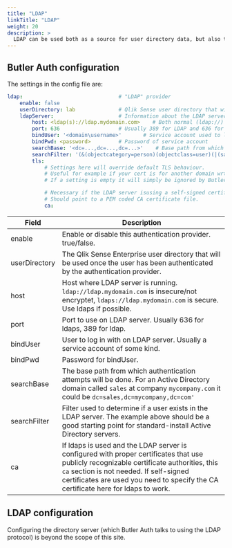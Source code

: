 ```yaml
---
title: "LDAP"
linkTitle: "LDAP"
weight: 20
description: >
  LDAP can be used both as a source for user directory data, but also to authenticate users.
---
```

## Butler Auth configuration

The settings in the config file are:

```yaml
ldap:                               # "LDAP" provider
    enable: false
    userDirectory: lab              # Qlik Sense user directory that will be used for the authenticated user
    ldapServer:                     # Information about the LDAP server to authenticate against
        host: <ldap(s)://ldap.mydomain.com>    # Both normal (ldap://) and secure (ldaps://) LDAP is supported
        port: 636                   # Usually 389 for LDAP and 636 for LDAPS
        bindUser: '<domain\username>'       # Service account used to log into the LDAP server
        bindPwd: <password>         # Password of service account
        searchBase: '<dc=...,dc=...,dc=...>'    # Base path from which authentication attempts will start
        searchFilter: '(&(objectcategory=person)(objectclass=user)(|(samaccountname={{username}})(mail={{username}})))' # Filter used to get info about users in LDAP server
        tls: 
            # Settings here will override default TLS behaviour. 
            # Useful for example if your cert is for another domain wrt the host name of the LDAP server.
            # If a setting is empty it will simply be ignored by Butler Auth.

            # Necessary if the LDAP server isusing a self-signed certificate
            # Should point to a PEM coded CA certificate file.
            ca: 
```

| Field | Description |
|-|-|
| enable | Enable or disable this authentication provider. true/false. |
| userDirectory | The Qlik Sense Enterprise user directory that will be used once the user has been authenticated by the authentication provider. |
| host | Host where LDAP server is running. `ldap://ldap.mydomain.com` is insecure/not encryptet, `ldaps://ldap.mydomain.com` is secure. Use ldaps if possible.
| port | Port to use on LDAP server. Usually 636 for ldaps, 389 for ldap. |
| bindUser | User to log in with on LDAP server. Usually a service account of some kind. |
| bindPwd | Password for bindUser. |
| searchBase | The base path from which authentication attempts will be done. For an Active Directory domain called `sales` at company `mycompany.com` it could be `dc=sales,dc=mycompany,dc=com'` |
| searchFilter | Filter used to determine if a user exists in the LDAP server. The example above should be a good starting point for standard-install Active Directory servers. |
| ca | If ldaps is used and the LDAP server is configured with proper certificates that use publicly recognizable certificate authorities, this `ca` section is not needed. If self-signed certificates are used you need to specify the CA certificate here for ldaps to work.  |

## LDAP configuration

Configuring the directory server (which Butler Auth talks to using the LDAP protocol) is beyond the scope of this site.
